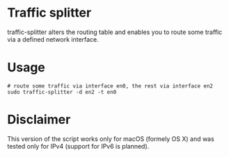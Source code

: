 # Traffic splitter

traffic-splitter alters the routing table and enables you to route some traffic via a defined network interface.

# Usage

```
# route some traffic via interface en0, the rest via interface en2
sudo traffic-splitter -d en2 -t en0
```

# Disclaimer

This version of the script works only for macOS (formely OS X) and was tested only for IPv4 (support for IPv6 is planned).
